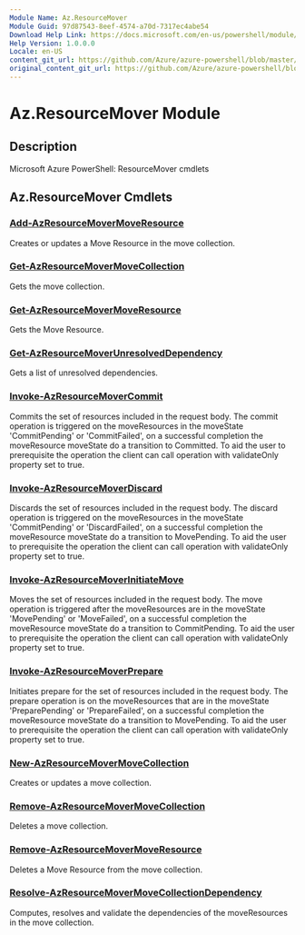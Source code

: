 ```yaml
---
Module Name: Az.ResourceMover
Module Guid: 97d87543-8eef-4574-a70d-7317ec4abe54
Download Help Link: https://docs.microsoft.com/en-us/powershell/module/az.resourcemover
Help Version: 1.0.0.0
Locale: en-US
content_git_url: https://github.com/Azure/azure-powershell/blob/master/src/ResourceMover/help/Az.ResourceMover.md
original_content_git_url: https://github.com/Azure/azure-powershell/blob/master/src/ResourceMover/help/Az.ResourceMover.md
---
```


# Az.ResourceMover Module
## Description
Microsoft Azure PowerShell: ResourceMover cmdlets

## Az.ResourceMover Cmdlets
### [Add-AzResourceMoverMoveResource](Add-AzResourceMoverMoveResource.md)
Creates or updates a Move Resource in the move collection.

### [Get-AzResourceMoverMoveCollection](Get-AzResourceMoverMoveCollection.md)
Gets the move collection.

### [Get-AzResourceMoverMoveResource](Get-AzResourceMoverMoveResource.md)
Gets the Move Resource.

### [Get-AzResourceMoverUnresolvedDependency](Get-AzResourceMoverUnresolvedDependency.md)
Gets a list of unresolved dependencies.

### [Invoke-AzResourceMoverCommit](Invoke-AzResourceMoverCommit.md)
Commits the set of resources included in the request body.
The commit operation is triggered on the moveResources in the moveState 'CommitPending' or 'CommitFailed', on a successful completion the moveResource moveState do a transition to Committed.
To aid the user to prerequisite the operation the client can call operation with validateOnly property set to true.

### [Invoke-AzResourceMoverDiscard](Invoke-AzResourceMoverDiscard.md)
Discards the set of resources included in the request body.
The discard operation is triggered on the moveResources in the moveState 'CommitPending' or 'DiscardFailed', on a successful completion the moveResource moveState do a transition to MovePending.
To aid the user to prerequisite the operation the client can call operation with validateOnly property set to true.

### [Invoke-AzResourceMoverInitiateMove](Invoke-AzResourceMoverInitiateMove.md)
Moves the set of resources included in the request body.
The move operation is triggered after the moveResources are in the moveState 'MovePending' or 'MoveFailed', on a successful completion the moveResource moveState do a transition to CommitPending.
To aid the user to prerequisite the operation the client can call operation with validateOnly property set to true.

### [Invoke-AzResourceMoverPrepare](Invoke-AzResourceMoverPrepare.md)
Initiates prepare for the set of resources included in the request body.
The prepare operation is on the moveResources that are in the moveState 'PreparePending' or 'PrepareFailed', on a successful completion the moveResource moveState do a transition to MovePending.
To aid the user to prerequisite the operation the client can call operation with validateOnly property set to true.

### [New-AzResourceMoverMoveCollection](New-AzResourceMoverMoveCollection.md)
Creates or updates a move collection.

### [Remove-AzResourceMoverMoveCollection](Remove-AzResourceMoverMoveCollection.md)
Deletes a move collection.

### [Remove-AzResourceMoverMoveResource](Remove-AzResourceMoverMoveResource.md)
Deletes a Move Resource from the move collection.

### [Resolve-AzResourceMoverMoveCollectionDependency](Resolve-AzResourceMoverMoveCollectionDependency.md)
Computes, resolves and validate the dependencies of the moveResources in the move collection.

